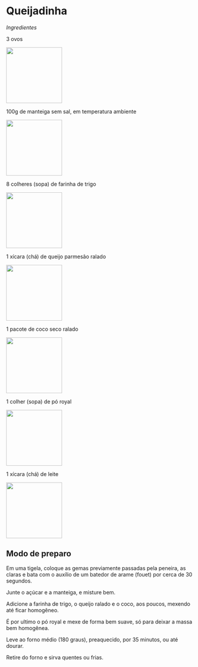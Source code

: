 <h1>Queijadinha</h1> 
<p><em><stong>Ingredientes</stong></em></p>
<p>3 ovos</p><img src="https://thumbs.dreamstime.com/b/tr%C3%AAs-ovos-de-brown-16869672.jpg" width=150 height="150">
<p>100g  de manteiga sem sal, em temperatura ambiente</p> <img src= https://natuhemporiosaudavel.com/wp-content/uploads/2020/09/Manteiga-ITAMBE-Extra-Sem-Sal-200g.jpg width=150 height="150">
<p>8 colheres (sopa) de farinha de trigo</p> <img src= "https://t2.uc.ltmcdn.com/pt/posts/2/1/6/quanto_equivale_uma_colher_de_sopa_de_farinha_em_gramas_9612_600.webp" width=150 height="150">
<p>1 xícara (chá) de queijo parmesão ralado</p><img src="https://media.soujusto.com.br/products/7896034680133.jpg"   width=150 height="150">
<p>1 pacote de coco seco ralado</p><img src="https://www.paodeacucar.com/img/uploads/1/358/579358.png" width=150 height="150">
<p>1 colher (sopa) de pó royal</p><img src="https://mercadoterra.s3.amazonaws.com/web/media/2020/07/fermento-em-po-royal-100g.png" width=150 height="150">
<p>1 xícara (chá) de leite</p><img src="https://www.pediatraorienta.org.br/wp-content/uploads/2015/07/milk-435295_640.png" width=150 height="150">


<h2>Modo de preparo</h2>

Em uma tigela, coloque as gemas previamente passadas pela peneira, as
claras e bata com o auxílio de um batedor de arame (fouet) por cerca de
30 segundos.

Junte o açúcar e a manteiga, e misture bem.

Adicione a farinha de trigo, o queijo ralado e o coco, aos poucos, mexendo até ficar homogêneo.

É por ultimo o pó royal e mexe de forma bem suave, só para deixar a massa bem homogênea.

Leve ao forno médio (180 graus), preaquecido, por 35 minutos, ou até dourar.

Retire do forno e sirva quentes ou frias.

